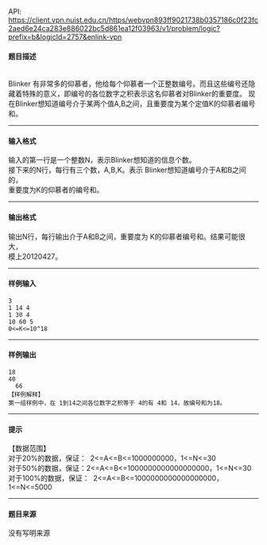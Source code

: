 API: https://client.vpn.nuist.edu.cn/https/webvpn893ff9021738b0357186c0f23fc2aed6e24ca283e886022bc5d861ea12f03963/v1/problem/logic?prefix=b&logicId=2757&enlink-vpn

#### 题目描述

   
Blinker 有非常多的仰慕者，他给每个仰慕者一个正整数编号。而且这些编号还隐藏着特殊的意义，即编号的各位数字之积表示这名仰慕者对Blinker的重要度。 现在Blinker想知道编号介于某两个值A,B之间，且重要度为某个定值K的仰慕者编号和。  

---

#### 输入格式

输入的第一行是一个整数N，表示Blinker想知道的信息个数。  
接下来的N行，每行有三个数，A,B,K。表示 Blinker想知道编号介于A和B之间的，  
重要度为K的仰慕者的编号和。            

---

#### 输出格式

  
输出N行，每行输出介于A和B之间，重要度为 K的仰慕者编号和。结果可能很大，  
模上20120427。  

---

#### 样例输入
```
3 
1 14 4 
1 30 4 
10 60 5 
0<=K<=10^18
```

---

#### 样例输出
```
18 
40 
  66 
【样例解释】 
第一组样例中，在 1到14之间各位数字之积等于 4的有 4和 14，故编号和为18。 

```

---

#### 提示

【数据范围】  
对于20%的数据，保证：  2<=A<=B<=1000000000，1<=N<=30  
对于50%的数据，保证：2<=A<=B<=1000000000000000000，1<=N<=30  
对于100%的数据，保证：  2<=A<=B<=1000000000000000000，1<=N<=5000

---

#### 题目来源

没有写明来源